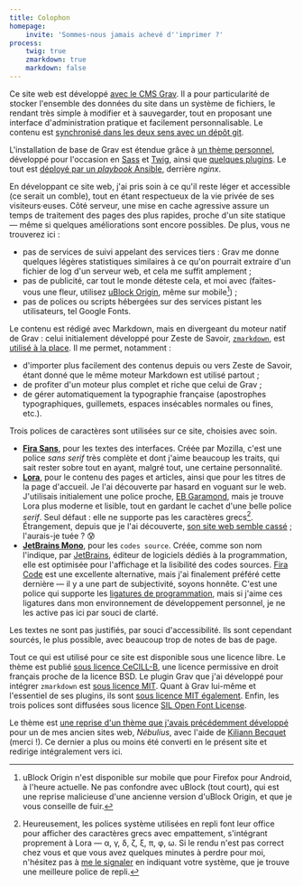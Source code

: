 ```yaml
---
title: Colophon
homepage:
    invite: 'Sommes-nous jamais achevé d''imprimer ?'
process:
    twig: true
    zmarkdown: true
    markdown: false
---
```


Ce site web est développé [avec le CMS Grav](https://getgrav.org/). Il a pour particularité de stocker l'ensemble des données du site dans un système de fichiers, le rendant très simple à modifier et à sauvegarder, tout en proposant une interface d'administration pratique et facilement personnalisable. Le contenu est [synchronisé dans les deux sens avec un dépôt git](https://github.com/AmauryCarrade/amaury.carrade.eu).

L'installation de base de Grav est étendue grâce à [un thème personnel](https://github.com/AmauryCarrade/grav-theme-amaury-carrade), développé pour l'occasion en [Sass](https://sass-lang.com) et [Twig](https://twig.symfony.com/), ainsi que [quelques plugins](https://github.com/AmauryCarrade/thestias-infra/blob/main/roles/amaury.carrade.eu/vars/main.yml). Le tout est [déployé par un _playbook_ Ansible](https://github.com/AmauryCarrade/thestias-infra), derrière _nginx_.

En développant ce site web, j'ai pris soin à ce qu'il reste léger et accessible (ce serait un comble), tout en étant respectueux de la vie privée de ses visiteurs·euses. Côté serveur, une mise en cache agressive assure un temps de traitement des pages des plus rapides, proche d'un site statique — même si quelques améliorations sont encore possibles. De plus, vous ne trouverez ici :
- pas de services de suivi appelant des services tiers : Grav me donne quelques légères statistiques similaires à ce qu'on pourrait extraire d'un fichier de log d'un serveur web, et cela me suffit amplement ;
- pas de publicité, car tout le monde déteste cela, et moi avec (faites-vous une fleur, utilisez [uBlock Origin](https://ublockorigin.com/fr), même sur mobile[^ublock]) ;
- pas de polices ou scripts hébergées sur des services pistant les utilisateurs, tel Google Fonts.

[^ublock]: uBlock Origin n'est disponible sur mobile que pour Firefox pour Android, à l'heure actuelle. Ne pas confondre avec uBlock (tout court), qui est une reprise malicieuse d'une ancienne version d'uBlock Origin, et que je vous conseille de fuir.

Le contenu est rédigé avec Markdown, mais en divergeant du moteur natif de Grav : celui initialement développé pour Zeste de Savoir, [`zmarkdown`](https://github.com/zestedesavoir/zmarkdown), est [utilisé à la place](https://github.com/AmauryCarrade/grav-plugin-zmarkdown-engine). Il me permet, notamment :
- d'importer plus facilement des contenus depuis ou vers Zeste de Savoir, étant donné que le même moteur Markdown est utilisé partout ;
- de profiter d'un moteur plus complet et riche que celui de Grav ;
- de gérer automatiquement la typographie française (apostrophes typographiques, guillemets, espaces insécables normales ou fines, etc.).

Trois polices de caractères sont utilisées sur ce site, choisies avec soin.
- **[Fira Sans](https://mozilla.github.io/Fira)**, pour les textes des interfaces. Créée par Mozilla, c'est une police _sans serif_ très complète et dont j'aime beaucoup les traits, qui sait rester sobre tout en ayant, malgré tout, une certaine personnalité.
- **[Lora](https://github.com/cyrealtype/Lora-Cyrillic)**, pour le contenu des pages et articles, ainsi que pour les titres de la page d'accueil. Je l'ai découverte par hasard en voguant sur le web. J'utilisais initialement une police proche, [EB Garamond](http://www.georgduffner.at/ebgaramond/fr/index.html), mais je trouve Lora plus moderne et lisible, tout en gardant le cachet d'une belle police _serif_. Seul défaut : elle ne supporte pas les caractères grecs[^lora-grec]. Étrangement, depuis que je l'ai découverte, [son site web semble cassé](https://www.cyreal.org/fonts/lora/) ; l'aurais-je tuée ? 😰
- **[JetBrains Mono](https://www.jetbrains.com/lp/mono)**, pour les `codes source`. Créée, comme son nom l'indique, par [JetBrains](https://www.jetbrains.com), éditeur de logiciels dédiés à la programmation, elle est optimisée pour l'affichage et la lisibilité des codes sources. [Fira Code](https://github.com/tonsky/FiraCode) est une excellente alternative, mais j'ai finalement préféré cette dernière — il y a une part de subjectivité, soyons honnête. C'est une police qui supporte les [ligatures de programmation](https://www.jetbrains.com/lp/mono/#ligatures), mais si j'aime ces ligatures dans mon environnement de développement personnel, je ne les active pas ici par souci de clarté.

[^lora-grec]: Heureusement, les polices système utilisées en repli font leur office pour afficher des caractères grecs avec empattement, s'intégrant proprement à Lora — α, γ, δ, ζ, ξ, π, φ, ω. Si le rendu n'est pas correct chez vous et que vous avez quelques minutes à perdre pour moi, n'hésitez pas à [me le signaler](/contact) en indiquant votre système, que je trouve une meilleure police de repli.

Les textes ne sont pas justifiés, par souci d'accessibilité. Ils sont cependant sourcés, le plus possible, avec beaucoup trop de notes de bas de page.

Tout ce qui est utilisé pour ce site est disponible sous une licence libre. Le thème est publié [sous licence CeCILL-B](https://cecill.info/licences/Licence_CeCILL-B_V1-fr.html), une licence permissive en droit français proche de la licence BSD. Le plugin Grav que j'ai développé pour intégrer `zmarkdown` est [sous licence MIT](https://opensource.org/licenses/MIT). Quant à Grav lui-même et l'essentiel de ses plugins, ils sont [sous licence MIT également](https://opensource.org/licenses/MIT). Enfin, les trois polices sont diffusées sous licence [SIL Open Font License](https://scripts.sil.org/cms/scripts/page.php?item_id=OFL).

Le thème est [une reprise d'un thème que j'avais précédemment développé](https://github.com/AmauryCarrade/grav-theme-amaury-carrade/tree/79ed47781e60366dbafaf3804a9e9df64ea48594) pour un de mes ancien sites web, _Nébulius_, avec l'aide de [Kiliann Becquet](https://kiliannbecquet.fr/) (merci !). Ce dernier a plus ou moins été converti en le présent site et redirige intégralement vers ici.